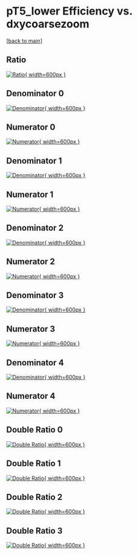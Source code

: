 # pT5_lower Efficiency vs. dxycoarsezoom

[[back to main](./)]



## Ratio

[![Ratio](../mtv/var/pT5_lower_loweta_321_0_eff_dxycoarsezoom.png){ width=600px }](../mtv/var/pT5_lower_loweta_321_0_eff_dxycoarsezoom.pdf)

## Denominator 0

[![Denominator](../mtv/den/pT5_lower_loweta_321_0_eff_dxycoarsezoom_den0.png){ width=600px }](../mtv/den/pT5_lower_loweta_321_0_eff_dxycoarsezoom_den0.pdf)

## Numerator 0

[![Numerator](../mtv/num/pT5_lower_loweta_321_0_eff_dxycoarsezoom_num0.png){ width=600px }](../mtv/num/pT5_lower_loweta_321_0_eff_dxycoarsezoom_num0.pdf)

## Denominator 1

[![Denominator](../mtv/den/pT5_lower_loweta_321_0_eff_dxycoarsezoom_den1.png){ width=600px }](../mtv/den/pT5_lower_loweta_321_0_eff_dxycoarsezoom_den1.pdf)

## Numerator 1

[![Numerator](../mtv/num/pT5_lower_loweta_321_0_eff_dxycoarsezoom_num1.png){ width=600px }](../mtv/num/pT5_lower_loweta_321_0_eff_dxycoarsezoom_num1.pdf)

## Denominator 2

[![Denominator](../mtv/den/pT5_lower_loweta_321_0_eff_dxycoarsezoom_den2.png){ width=600px }](../mtv/den/pT5_lower_loweta_321_0_eff_dxycoarsezoom_den2.pdf)

## Numerator 2

[![Numerator](../mtv/num/pT5_lower_loweta_321_0_eff_dxycoarsezoom_num2.png){ width=600px }](../mtv/num/pT5_lower_loweta_321_0_eff_dxycoarsezoom_num2.pdf)

## Denominator 3

[![Denominator](../mtv/den/pT5_lower_loweta_321_0_eff_dxycoarsezoom_den3.png){ width=600px }](../mtv/den/pT5_lower_loweta_321_0_eff_dxycoarsezoom_den3.pdf)

## Numerator 3

[![Numerator](../mtv/num/pT5_lower_loweta_321_0_eff_dxycoarsezoom_num3.png){ width=600px }](../mtv/num/pT5_lower_loweta_321_0_eff_dxycoarsezoom_num3.pdf)

## Denominator 4

[![Denominator](../mtv/den/pT5_lower_loweta_321_0_eff_dxycoarsezoom_den4.png){ width=600px }](../mtv/den/pT5_lower_loweta_321_0_eff_dxycoarsezoom_den4.pdf)

## Numerator 4

[![Numerator](../mtv/num/pT5_lower_loweta_321_0_eff_dxycoarsezoom_num4.png){ width=600px }](../mtv/num/pT5_lower_loweta_321_0_eff_dxycoarsezoom_num4.pdf)

## Double Ratio 0

[![Double Ratio](../mtv/ratio/pT5_lower_loweta_321_0_eff_dxycoarsezoom_ratio0.png){ width=600px }](../mtv/ratio/pT5_lower_loweta_321_0_eff_dxycoarsezoom_ratio0.pdf)

## Double Ratio 1

[![Double Ratio](../mtv/ratio/pT5_lower_loweta_321_0_eff_dxycoarsezoom_ratio1.png){ width=600px }](../mtv/ratio/pT5_lower_loweta_321_0_eff_dxycoarsezoom_ratio1.pdf)

## Double Ratio 2

[![Double Ratio](../mtv/ratio/pT5_lower_loweta_321_0_eff_dxycoarsezoom_ratio2.png){ width=600px }](../mtv/ratio/pT5_lower_loweta_321_0_eff_dxycoarsezoom_ratio2.pdf)

## Double Ratio 3

[![Double Ratio](../mtv/ratio/pT5_lower_loweta_321_0_eff_dxycoarsezoom_ratio3.png){ width=600px }](../mtv/ratio/pT5_lower_loweta_321_0_eff_dxycoarsezoom_ratio3.pdf)

